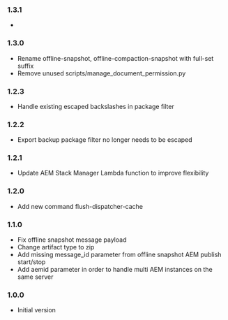 ### 1.3.1
*

### 1.3.0
* Rename offline-snapshot, offline-compaction-snapshot with full-set suffix
* Remove unused scripts/manage_document_permission.py

### 1.2.3
* Handle existing escaped backslashes in package filter

### 1.2.2
* Export backup package filter no longer needs to be escaped

### 1.2.1
* Update AEM Stack Manager Lambda function to improve flexibility

### 1.2.0
* Add new command flush-dispatcher-cache

### 1.1.0
* Fix offline snapshot message payload
* Change artifact type to zip
* Add missing message_id parameter from offline snapshot AEM publish start/stop
* Add aemid parameter in order to handle multi AEM instances on the same server

### 1.0.0
* Initial version
